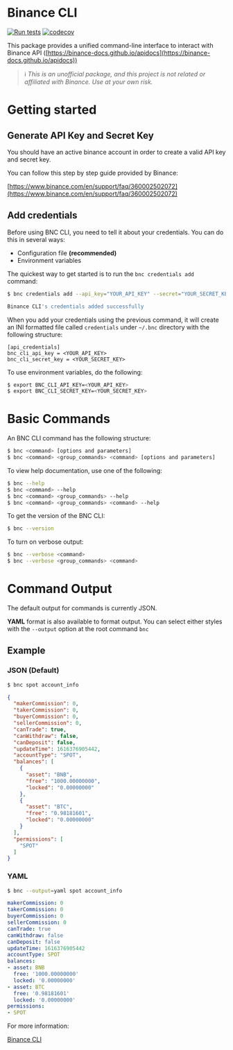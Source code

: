 # Binance CLI

[![Run tests](https://github.com/mpetrinidev/bnc-cli/actions/workflows/python-app.yml/badge.svg)](https://github.com/mpetrinidev/bnc-cli/actions/workflows/python-app.yml) [![codecov](https://codecov.io/gh/mpetrinidev/bnc-cli/branch/main/graph/badge.svg?token=ION6F3XIA1)](https://codecov.io/gh/mpetrinidev/bnc-cli)

This package provides a unified command-line interface to interact with Binance API ([https://binance-docs.github.io/apidocs](https://binance-docs.github.io/apidocs))

> ℹ️ *This is an unofficial package, and this project is not related or affiliated with Binance. Use at your own risk.*

# Getting started

## Generate API Key and Secret Key

You should have an active binance account in order to create a valid API key and secret key.

You can follow this step by step guide provided by Binance:

[https://www.binance.com/en/support/faq/360002502072](https://www.binance.com/en/support/faq/360002502072)

## Add credentials

Before using BNC CLI, you need to tell it about your credentials. You can do this in several ways:

- Configuration file **(recommended)**
- Environment variables

The quickest way to get started is to run the `bnc credentials add` command:

```bash
$ bnc credentials add --api_key="YOUR_API_KEY" --secret="YOUR_SECRET_KEY"

Binance CLI's credentials added successfully
```

When you add your credentials using the previous command, it will create an INI formatted file called `credentials` under `~/.bnc` directory with the following structure:

```
[api_credentials]
bnc_cli_api_key = <YOUR_API_KEY>
bnc_cli_secret_key = <YOUR_SECRET_KEY>
```

To use environment variables, do the following:

```bash
$ export BNC_CLI_API_KEY=<YOUR_API_KEY>
$ export BNC_CLI_SECRET_KEY=<YOUR_SECRET_KEY>
```

# Basic Commands

An BNC CLI command has the following structure:

```bash
$ bnc <command> [options and parameters]
$ bnc <command> <group_commands> <command> [options and parameters]
```

To view help documentation, use one of the following:

```bash
$ bnc --help
$ bnc <command> --help
$ bnc <command> <group_commands> --help
$ bnc <command> <group_commands> <command> --help
```

To get the version of the BNC CLI:

```bash
$ bnc --version
```

To turn on verbose output:

```bash
$ bnc --verbose <command>
$ bnc --verbose <group_commands> <command>
```

# Command Output

The default output for commands is currently JSON. 

**YAML** format is also available to format output. You can select either styles with the `--output` option at the root command `bnc`

## Example

### JSON (Default)

```bash
$ bnc spot account_info
```

```json
{
  "makerCommission": 0,
  "takerCommission": 0,
  "buyerCommission": 0,
  "sellerCommission": 0,
  "canTrade": true,
  "canWithdraw": false,
  "canDeposit": false,
  "updateTime": 1616376905442,
  "accountType": "SPOT",
  "balances": [
    {
      "asset": "BNB",
      "free": "1000.00000000",
      "locked": "0.00000000"
    },
    {
      "asset": "BTC",
      "free": "0.98181601",
      "locked": "0.00000000"
    }
  ],
  "permissions": [
    "SPOT"
  ]
}
```

### YAML

```bash
$ bnc --output=yaml spot account_info
```

```yaml
makerCommission: 0
takerCommission: 0
buyerCommission: 0
sellerCommission: 0
canTrade: true
canWithdraw: false
canDeposit: false
updateTime: 1616376905442
accountType: SPOT
balances:
- asset: BNB
  free: '1000.00000000'
  locked: '0.00000000'
- asset: BTC
  free: '0.98181601'
  locked: '0.00000000'
permissions:
- SPOT
```

For more information:

[Binance CLI](https://github.com/mpetrinidev/bnc-cli/wiki)
